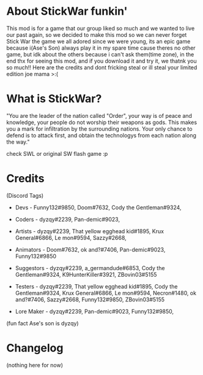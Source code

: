# About StickWar funkin'

This mod is for a game that our group liked so much and we wanted to live our past again, so we decided to make this mod so we can never forget Stick War the game we all adored since we were young, its an epic game because i(Ase's Son) always play it in my spare time cause theres no other game, but idk about the others because i can't ask them(time zone), in the end thx for seeing this mod, and if you download it and try it, we thatnk you so much!!
Here are the credits and dont fricking steal or ill steal your limited edition joe mama >:(

# What is StickWar?

"You are the leader of the nation called "Order", your way is of peace and knowledge, your people do not worship their weapons as gods. This makes you a mark for infiltration by the surrounding nations. Your only chance to defend is to attack first, and obtain the technologys from each nation along the way."

check SWL or original SW flash game :p

# Credits

(Discord Tags)

- Devs - Funny132#9850, Doom#7632, Cody the Gentleman#9324, 

- Coders - dyzqy#2239, Pan-demic#9023, 

- Artists - dyzqy#2239, That yellow egghead kid#1895, Krux General#6866, Le mon#9594, Sazzy#2668, 

- Animators - Doom#7632, ok and?#7406, Pan-demic#9023, Funny132#9850

- Suggestors - dyzqy#2239, a_germandude#6853, Cody the Gentleman#9324, K9HunterKiller#3921, ZBovin03#5155

- Testers - dyzqy#2239, That yellow egghead kid#1895, Cody the Gentleman#9324, Krux General#6866, Le mon#9594, Necron#1480, ok and?#7406, Sazzy#2668, Funny132#9850, ZBovin03#5155

- Lore Maker - dyzqy#2239, Pan-demic#9023, Funny132#9850, 

(fun fact Ase's son is dyzqy)
<!-- hidden text moment(dont delete lol)-->

# Changelog
(nothing here for now)

